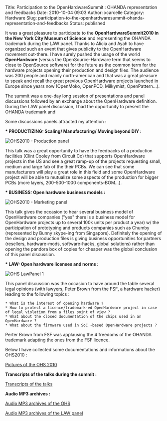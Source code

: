 Title: Participation to the OpenHardwareSummit : OHANDA representation and feedbacks
Date: 2010-10-04 09:03
Author: xcarcelle
Category: Hardware
Slug: participation-to-the-openhardwaresummit-ohanda-representation-and-feedbacks
Status: published

It was a great pleasure to participate to the **OpenHardwareSummit2010
in the New York City Museum of Science** and representing the OHANDA
trademark during the LAW panel. Thanks to Alicia and Ayah to have
organized such an event that gives publicity to the OpenHardware
movement out-there. I have surely pushed the usage of the world
**OpenHardware** (versus the OpenSource-Hardware term that seems to
close to OpenSource software) for the future as the common term for the
hardware projects opening their production and design files. The
audience was 200 people and mainly north-american and that was a great
pleasure to speak and recall the great previous OpenHardware projects
launched in Europe since years now (OpenMoko, OpenPCD, Milkymist,
OpenPattern...).

The summit was a one-day long session of presentations and panel
discussions followed by an exchange about the OpenHardware definition.
During the LAW panel discussion, I had the opportunity to present the
OHANDA trademark and

Some discussions panels attracted my attention :

**\* PRODUCTIZING: Scaling/ Manufacturing/ Moving beyond DIY :**

![OHS2010 - Production
panel](/images/blog/.P1040509_m.jpg "OHS2010 - Production panel, oct. 2010")  

This talk was a great opportunity to have the feedbacks of a production
facilities (Clint Cooley from Circuit Co) that supports OpenHardware
projects in the US and see a great ramp-up of the projects requesting
small, medium and large fab of the their PCBs. We can see that some
manufacturers will play a great role in this field and some OpenHardware
project will be able to mutualize some aspects of the production for
bigger PCBs (more layers, 200-500-1000 components-BOM...).

**\* BUSINESS: Open hardware business models :**

![OHS2010 - Marketing
panel](/images/blog/.P1040507_m.jpg "OHS2010 - Marketing panel, oct. 2010")  

This talk gives the occasion to hear several business model of
OpenHardware companies ("yes" there is a business model for OpenHardware
projects up to several 100k units per product a year) w/ the
participation of prototyping and products companies such as Chumby
(represented by Bunny skype-ing from Singapore). Definitely the opening
of the design and production files is giving business opportunities for
partners (resellers, hardware-mods, software-hacks, global solutions)
rather than opening the pandora box of copies for cheaper was the global
conclusion of this panel discussion.

**\* LAW: Open hardware licenses and norms :**

![OHS LawPanel
1](/images/blog/.OHS_LawPanel_1_m.jpg "OHS LawPanel 1, oct. 2010")  

This panel discussion was the occasion to have around the table several
legal opinions (with lawyers, Peter Brown from the FSF, a hardware
hacker) leading to the following topics :

~~~
* What is the interest of opening hardware ?
* How to protect a licence/trademark-ed OpenHardware project in case of legal violation from a files point of view ?
* What about the closed documentation of the chips used in an OpenHardware ?
* What about the firmware used in SoC -based OpenHardware projects ?
~~~


Perter Brown from FSF was applausing the 4 freedoms of the OHANDA
trademark adapting the ones from the FSF licence.

Below I have collected some documentations and informations about the
OHS2010 :

[Pictures of the OHS
2010](http://www.flickr.com/photos/open_hardware_summit/page2/)  

**Transcripts of the talks during the summit :**  

[Transcripts of the
talks](http://designmind.frogdesign.com/blog/welcome-from-the-open-hardware-summit.html)  

**Audio MP3 archives :**  

[Audio MP3 archives of the OHS](http://www.isoc-ny.org/p2/?p=1237)  

[Audio MP3 archives of the LAW
panel](http://punkcast.com/1795/1795-12/1795-12_ohs_law_panel.mp3)  

</p>

